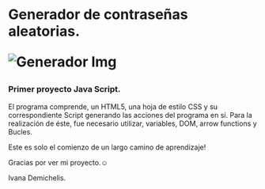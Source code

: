 <h1> Generador de contraseñas aleatorias.

![Generador Img](https://user-images.githubusercontent.com/108303083/194955182-f5b671f2-f50f-4de7-8824-40747edc915f.jpg)

<h3> Primer proyecto Java Script.</h3>

El programa comprende, un HTML5, una hoja de estilo CSS y su correspondiente Script generando las acciones del programa en sí.
Para la realización de éste, fue necesario utilizar, variables, DOM, arrow functions y Bucles.

Este es solo el comienzo de un largo camino de aprendizaje! 

Gracias por ver mi proyecto.:relaxed:

Ivana Demichelis.
